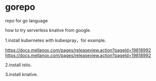 # gorepo
repo for go language 



how to try serverless knative from google.

1.install kubernetes with kubespray，for example.

https://docs.mellanox.com/pages/releaseview.action?pageId=19818992
https://docs.mellanox.com/pages/releaseview.action?pageId=19818992

2.install istio.

3.install knative.
